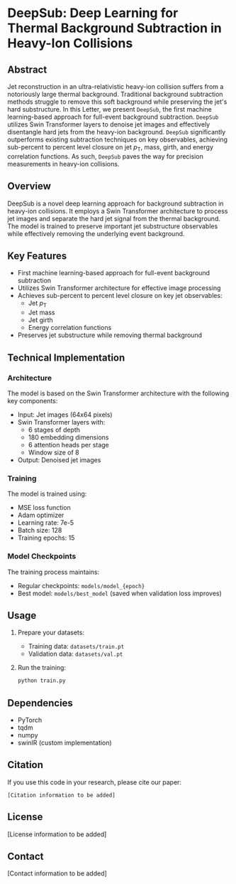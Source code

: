 # DeepSub: Deep Learning for Thermal Background Subtraction in Heavy-Ion Collisions

## Abstract

Jet reconstruction in an ultra-relativistic heavy-ion collision suffers from a notoriously large thermal background. Traditional background subtraction methods struggle to remove this soft background while preserving the jet's hard substructure. In this Letter, we present $\texttt{DeepSub}$, the first machine learning-based approach for full-event background subtraction. $\texttt{DeepSub}$ utilizes Swin Transformer layers to denoise jet images and effectively disentangle hard jets from the heavy-ion background. $\texttt{DeepSub}$ significantly outperforms existing subtraction techniques on key observables, achieving sub-percent to percent level closure on jet $p_\mathrm{T}$, mass, girth, and energy correlation functions. As such, $\texttt{DeepSub}$ paves the way for precision measurements in heavy-ion collisions.

## Overview

DeepSub is a novel deep learning approach for background subtraction in heavy-ion collisions. It employs a Swin Transformer architecture to process jet images and separate the hard jet signal from the thermal background. The model is trained to preserve important jet substructure observables while effectively removing the underlying event background.

## Key Features

- First machine learning-based approach for full-event background subtraction
- Utilizes Swin Transformer architecture for effective image processing
- Achieves sub-percent to percent level closure on key jet observables:
  - Jet $p_\mathrm{T}$
  - Jet mass
  - Jet girth
  - Energy correlation functions
- Preserves jet substructure while removing thermal background

## Technical Implementation

### Architecture

The model is based on the Swin Transformer architecture with the following key components:
- Input: Jet images (64x64 pixels)
- Swin Transformer layers with:
  - 6 stages of depth
  - 180 embedding dimensions
  - 6 attention heads per stage
  - Window size of 8
- Output: Denoised jet images

### Training

The model is trained using:
- MSE loss function
- Adam optimizer
- Learning rate: 7e-5
- Batch size: 128
- Training epochs: 15

### Model Checkpoints

The training process maintains:
- Regular checkpoints: `models/model_{epoch}`
- Best model: `models/best_model` (saved when validation loss improves)

## Usage

1. Prepare your datasets:
   - Training data: `datasets/train.pt`
   - Validation data: `datasets/val.pt`

2. Run the training:
   ```bash
   python train.py
   ```

## Dependencies

- PyTorch
- tqdm
- numpy
- swinIR (custom implementation)

## Citation

If you use this code in your research, please cite our paper:
```
[Citation information to be added]
```

## License

[License information to be added]

## Contact

[Contact information to be added]
